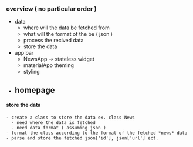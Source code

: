 

### overview ( no particular order )
- data
   - where will the data be fetched from
   - what will the format of the be ( json )
   - process the recived data
   - store the data
 - app bar
   - NewsApp -> stateless widget
   - materialApp theming
   - styling
 - homepage
   - 


#### store the data
    - create a class to store the data ex. class News
      - need where the data is fetched
      - need data format ( assuming json )
    - format the class according to the format of the fetched *news* data
    - parse and store the fetched json['id'], json['url'] ect.